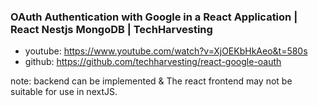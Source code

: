 ### OAuth Authentication with Google in a React Application | React Nestjs MongoDB | TechHarvesting
- youtube: https://www.youtube.com/watch?v=XjOEKbHkAeo&t=580s
- github: https://github.com/techharvesting/react-google-oauth

note: backend can be implemented & The react frontend may not be suitable for use in nextJS. 
